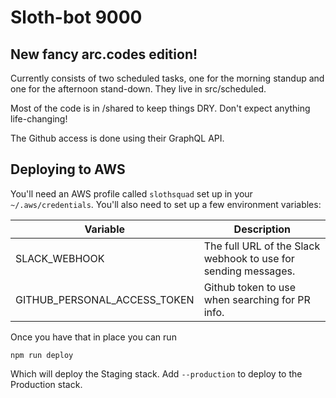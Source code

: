 # Sloth-bot 9000
## New fancy arc.codes edition!

Currently consists of two scheduled tasks, one for the morning standup and one for the afternoon stand-down.  They live in src/scheduled.

Most of the code is in /shared to keep things DRY.  Don't expect anything life-changing!

The Github access is done using their GraphQL API.

## Deploying to AWS

You'll need an AWS profile called `slothsquad` set up in your `~/.aws/credentials`.  You'll also need to set up a few environment variables:

| Variable | Description |
| -------- | ----------- |
| SLACK_WEBHOOK | The full URL of the Slack webhook to use for sending messages. |
| GITHUB_PERSONAL_ACCESS_TOKEN | Github token to use when searching for PR info. |

Once you have that in place you can run

```
npm run deploy
```

Which will deploy the Staging stack. Add `--production` to deploy to the Production stack.
